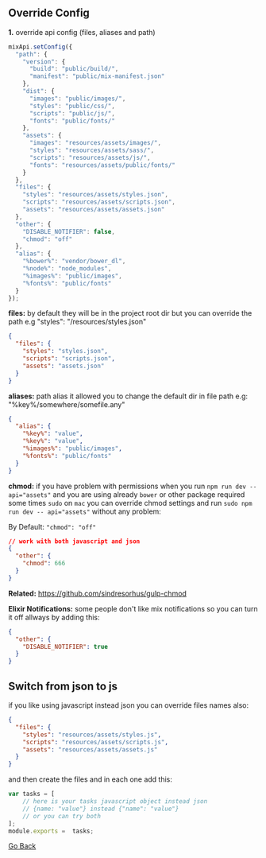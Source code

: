 
## Override Config

**1.** override api config (files, aliases and path) 
```js
mixApi.setConfig({
  "path": {
    "version": {
      "build": "public/build/",
      "manifest": "public/mix-manifest.json"
    },
    "dist": {
      "images": "public/images/",
      "styles": "public/css/",
      "scripts": "public/js/",
      "fonts": "public/fonts/"
    },
    "assets": {
      "images": "resources/assets/images/",
      "styles": "resources/assets/sass/",
      "scripts": "resources/assets/js/",
      "fonts": "resources/assets/public/fonts/"
    }
  },
  "files": {
    "styles": "resources/assets/styles.json",
    "scripts": "resources/assets/scripts.json",
    "assets": "resources/assets/assets.json"
  },
  "other": {
    "DISABLE_NOTIFIER": false,
    "chmod": "off"
  },
  "alias": {
    "%bower%": "vendor/bower_dl",
    "%node%": "node_modules",
    "%images%": "public/images",
    "%fonts%": "public/fonts"
  }
});
```


**files:** by default they will be in the project root dir but you can override the path e.g "styles": "/resources/styles.json"
```json
{
  "files": {
    "styles": "styles.json",
    "scripts": "scripts.json",
    "assets": "assets.json"
  }
}
```


**aliases:** path alias it allowed you to change the default dir in file path e.g:
"%key%/somewhere/somefile.any"

```json
{
  "alias": {
    "%key%": "value",
    "%key%": "value",
    "%images%": "public/images",
    "%fonts%": "public/fonts"
  }
}
```

**chmod:** if you have problem with permissions when you run `npm run dev -- api="assets"` and you are using already `bower` or other package required some times `sudo` on `mac` you can override chmod settings and run `sudo npm run dev -- api="assets"` without any problem:

By Default: `"chmod": "off"`
```json
// work with both javascript and json
{
  "other": {
    "chmod": 666
  }
}
```

**Related:** https://github.com/sindresorhus/gulp-chmod 

**Elixir Notifications:** some people don't like mix notifications so you can turn it off allways by adding this:

```json
{
  "other": {
    "DISABLE_NOTIFIER": true
  }
}
```

## Switch from json to js

if you like using javascript instead json you can override files names also:
 
```json
{
  "files": {
    "styles": "resources/assets/styles.js",
    "scripts": "resources/assets/scripts.js",
    "assets": "resources/assets/assets.js"
  }
}
```
and then create the files and in each one add this:
```javascript
var tasks = [
    // here is your tasks javascript object instead json
    // {name: "value"} instead {"name": "value"}
    // or you can try both
];
module.exports =  tasks;
```


[Go Back](../README.md)
